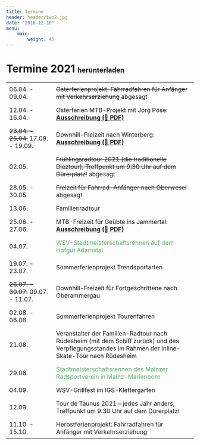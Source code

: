 ```yaml
---
title: Termine
header: header/two2.jpg
date: "2016-12-10"
menu: 
    main:
        weight: 40
---
```


# Termine 2021 <span class="small-header">[herunterladen](termine/WSV-Termine2021.pdf)</span>

Datum | Event
--- | ---
06.04. - 09.04. | <strike>Osterferienprojekt: Fahrradfahren für Anfänger mit Verkehrserziehung</strike> <span class="canceled">abgesagt</span>
12.04. - 16.04. | Osterferien MTB-Projekt mit Jörg Pöse: **[Ausschreibung (📄 PDF)](termine/WSV-Radfahren-Osterferien-2021.pdf)**
<strike>23.04. - 25.04.</strike> <span class="canceled">17.09. - 19.09.</span> | Downhill-Freizeit nach Winterberg: **[Ausschreibung (📄 PDF)](termine/WSV-Downhillfreizeit-2021.pdf)**
02.05. | <strike>Frühlingsradtour 2021 (die traditionelle Dieztour), Treffpunkt um 9:30 Uhr auf dem Dürerplatz!</strike> <span class="canceled">abgesagt</span>
28.05. - 30.05. | <strike>Freizeit für Fahrrad-Anfänger nach Oberwesel</strike> <span class="canceled">abgesagt</span>
13.06. | Familienradtour
25.06. - 27.06. | MTB-Freizeit für Geübte ins Jammertal: **[Ausschreibung (📄 PDF)](termine/WSV-Freizeit-2021-Jammertal.pdf)**
04.07. | <span class="race">WSV-Stadtmeisterschaftsrennen auf dem Hofgut Adamstal</span>
19.07. - 23.07. | Sommerferienprojekt Trendsportarten
<strike>26.07. - 30.07.</strike> <span class="canceled">09.07. - 11.07.</span> | Downhill-Freizeit für Fortgeschrittene nach Oberammergau
02.08. - 06.08. | Sommerferienprojekt Tourenfahren
21.08. | Veranstalter der Familien-Radtour nach Rüdesheim (mit dem Schiff zurück) und des Verpflegungsstandes im Rahmen der Inline-Skate-Tour nach Rüdesheim
29.08. | <span class="race">Stadtmeisterschaftsrennen des Mainzer Radsportverein in Mainz-Marienborn</span>
04.09. | WSV-Grillfest im IGS-Klettergarten
12.09. | Tour de Taunus 2021 – jedes Jahr anders, Treffpunkt um 9:30 Uhr auf dem Dürerplatz!
11.10. - 15.10. | Herbstferienprojekt: Fahrradfahren für Anfänger mit Verkehrserziehung

<style type="text/css">
	thead {
		display: none;
	}

	td:first-child {
		width: 110px;
	}

	td, th {
		border: none;
		padding: 0.5em 0.5em;
	}

	.tanz {
		color: #0093eb;
	}

	.race {
		color: #57b563;
	}

	.small-header {
		font-size: 0.65em;
	}

</style>
